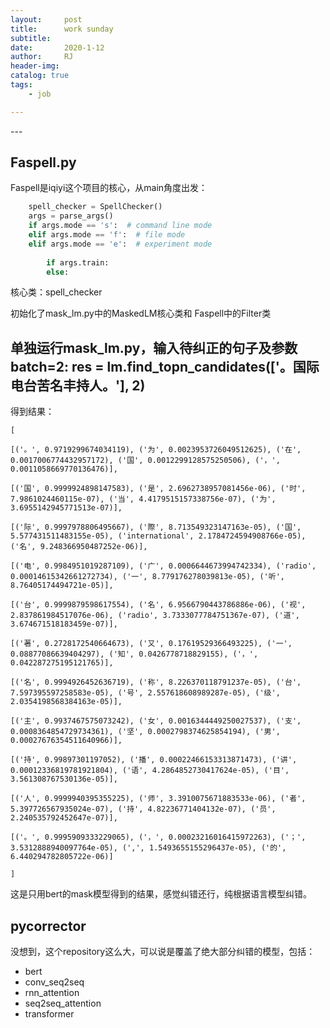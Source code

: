 ```yaml
---
layout:     post
title:      work sunday
subtitle:   
date:       2020-1-12
author:     RJ
header-img: 
catalog: true
tags:
    - job

---
```

<p id = "build"></p>
---

## Faspell.py

Faspell是iqiyi这个项目的核心，从main角度出发：

```python
    spell_checker = SpellChecker()
    args = parse_args()
    if args.mode == 's':  # command line mode
    elif args.mode == 'f':  # file mode
    elif args.mode == 'e':  # experiment mode
        
        if args.train:
        else:
```
核心类：spell_checker

初始化了mask_lm.py中的MaskedLM核心类和 Faspell中的Filter类

## 单独运行mask_lm.py，输入待纠正的句子及参数batch=2:    res = lm.find_topn_candidates(['。国际电台苦名丰持人。'], 2)

得到结果：
```
[

[('。', 0.9719299674034119), ('为', 0.0023953726049512625), ('在', 0.0017006774432957172), ('国', 0.0012299128575250506), ('，', 0.0011058669770136476)], 

[('国', 0.9999924898147583), ('是', 2.6962738957081456e-06), ('时', 7.9861024460115e-07), ('当', 4.4179515157338756e-07), ('为', 3.6955142945771513e-07)],

[('际', 0.9997978806495667), ('際', 8.713549323147163e-05), ('国', 5.577431511483155e-05), ('international', 2.1784724594908766e-05), ('名', 9.248366950487252e-06)],

[('电', 0.9984951019287109), ('广', 0.0006644673994742334), ('radio', 0.00014615342661272734), ('一', 8.779176278039813e-05), ('听', 8.76405174494721e-05)], 

[('台', 0.9999879598617554), ('名', 6.9566790443786886e-06), ('视', 2.837861984517076e-06), ('radio', 3.7333077784751367e-07), ('道', 3.674671518183459e-07)], 

[('著', 0.2728172540664673), ('又', 0.17619529366493225), ('一', 0.08877086639404297), ('知', 0.0426778718829155), ('，', 0.042287275195121765)], 

[('名', 0.9994926452636719), ('称', 8.226370118791237e-05), ('台', 7.597395597258583e-05), ('号', 2.557618608989287e-05), ('级', 2.0354198568384163e-05)], 

[('主', 0.9937467575073242), ('女', 0.0016344449250027537), ('支', 0.0008364854729734361), ('坚', 0.0002798374625854194), ('男', 0.00027676354511640966)],

[('持', 0.99897301197052), ('播', 0.00022466153313871473), ('讲', 0.00012336819781921804), ('语', 4.2864852730417624e-05), ('目', 3.561308767530136e-05)], 

[('人', 0.9999940395355225), ('师', 3.3910075671883533e-06), ('者', 5.397726567935024e-07), ('持', 4.82236771404132e-07), ('员', 2.240535792452647e-07)],

[('。', 0.9995909333229065), ('，', 0.00023216016415972263), ('；', 3.5312888940097764e-05), (',', 1.5493655155296437e-05), ('的', 6.440294782805722e-06)]

]
```

这是只用bert的mask模型得到的结果，感觉纠错还行，纯根据语言模型纠错。

## pycorrector

没想到，这个repository这么大，可以说是覆盖了绝大部分纠错的模型，包括：
- bert
- conv_seq2seq
- rnn_attention
- seq2seq_attention
- transformer